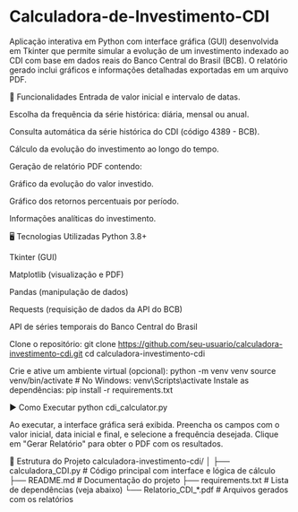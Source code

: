 # Calculadora-de-Investimento-CDI

Aplicação interativa em Python com interface gráfica (GUI) desenvolvida em Tkinter que permite simular a evolução de um investimento indexado ao CDI com base em dados reais do Banco Central do Brasil (BCB). O relatório gerado inclui gráficos e informações detalhadas exportadas em um arquivo PDF.

🧰 Funcionalidades
Entrada de valor inicial e intervalo de datas.

Escolha da frequência da série histórica: diária, mensal ou anual.

Consulta automática da série histórica do CDI (código 4389 - BCB).

Cálculo da evolução do investimento ao longo do tempo.

Geração de relatório PDF contendo:

Gráfico da evolução do valor investido.

Gráfico dos retornos percentuais por período.

Informações analíticas do investimento.

🖥️ Tecnologias Utilizadas
Python 3.8+

Tkinter (GUI)

Matplotlib (visualização e PDF)

Pandas (manipulação de dados)

Requests (requisição de dados da API do BCB)

API de séries temporais do Banco Central do Brasil

Clone o repositório:
git clone https://github.com/seu-usuario/calculadora-investimento-cdi.git
cd calculadora-investimento-cdi

Crie e ative um ambiente virtual (opcional):
python -m venv venv
source venv/bin/activate  # No Windows: venv\Scripts\activate
Instale as dependências:
pip install -r requirements.txt

▶️ Como Executar
python cdi_calculator.py

Ao executar, a interface gráfica será exibida. Preencha os campos com o valor inicial, data inicial e final, e selecione a frequência desejada. Clique em "Gerar Relatório" para obter o PDF com os resultados.

📁 Estrutura do Projeto
calculadora-investimento-cdi/
│
├── calculadora_CDI.py       # Código principal com interface e lógica de cálculo
├── README.md               # Documentação do projeto
├── requirements.txt        # Lista de dependências (veja abaixo)
└── Relatorio_CDI_*.pdf     # Arquivos gerados com os relatórios


